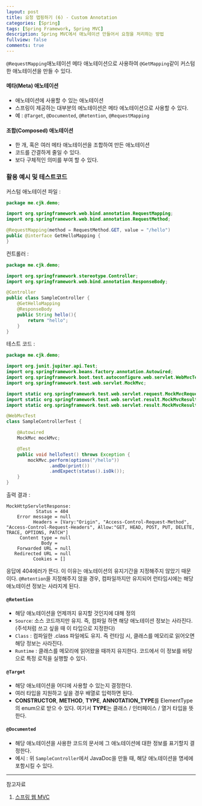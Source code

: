 ```yaml
---
layout: post
title: 요청 맵핑하기 (6) - Custom Annotation
categories: [Spring]
tags: [Spring Framework, Spring MVC]
description: Spring MVC에서 애노테이션 만들어서 요청을 처리하는 방법
fullview: false
comments: true
---
```


`@RequestMapping`애노테이션 메타 애노테이션으로 사용하여 `@GetMapping`같이 커스텀한 애노테이션을 만들 수 있다.

#### 메타(Meta) 애노테이션
* 애노테이션에 사용할 수 있는 애노테이션
* 스프링이 제공하는 대부분의 에노테이션은 메타 에노테이션으로 사용할 수 있다.
* 예 : `@Target`, `@Documented`, `@Retention`, `@RequestMapping`

#### 조합(Composed) 애노테이션
* 한 개, 혹은 여러 메타 애노테이션을 조합하여 만든 애노테이션
* 코드를 간결하게 줄일 수 있다.
* 보다 구체적인 의미를 부여 할 수 있다.

### 활용 예시 및 테스트코드

커스텀 애노테이션 파일 : 

```java
package me.cjk.demo;

import org.springframework.web.bind.annotation.RequestMapping;
import org.springframework.web.bind.annotation.RequestMethod;

@RequestMapping(method = RequestMethod.GET, value = "/hello")
public @interface GetHelloMapping {
}
```

컨트롤러 : 

```java
package me.cjk.demo;

import org.springframework.stereotype.Controller;
import org.springframework.web.bind.annotation.ResponseBody;

@Controller
public class SampleController {
    @GetHelloMapping
    @ResponseBody
    public String hello(){
        return "hello";
    }
}

```

테스트 코드 : 

```java
package me.cjk.demo;

import org.junit.jupiter.api.Test;
import org.springframework.beans.factory.annotation.Autowired;
import org.springframework.boot.test.autoconfigure.web.servlet.WebMvcTest;
import org.springframework.test.web.servlet.MockMvc;

import static org.springframework.test.web.servlet.request.MockMvcRequestBuilders.options;
import static org.springframework.test.web.servlet.result.MockMvcResultHandlers.print;
import static org.springframework.test.web.servlet.result.MockMvcResultMatchers.status;

@WebMvcTest
class SampleControllerTest {

    @Autowired
    MockMvc mockMvc;

    @Test
    public void helloTest() throws Exception {
        mockMvc.perform(options("/hello"))
                .andDo(print())
                .andExpect(status().isOk());
    }
}
```

출력 결과 : 

```
MockHttpServletResponse:
           Status = 404
    Error message = null
          Headers = [Vary:"Origin", "Access-Control-Request-Method", "Access-Control-Request-Headers", Allow:"GET, HEAD, POST, PUT, DELETE, TRACE, OPTIONS, PATCH"]
     Content type = null
             Body = 
    Forwarded URL = null
   Redirected URL = null
          Cookies = []
```

응답에 404에러가 뜬다. 이 이유는 애노테이션의 유지기간을 지정해주지 않았기 때문이다. `@Retention`을 지정해주지 않을 경우, 컴파일까지만 유지되어 런타임시에는 해당 애노테이션 정보는 사라지게 된다.


#### `@Retention`
* 해당 애노테이션을 언제까지 유지할 것인지에 대해 정의
* `Source`: 소스 코드까지만 유지. 즉, 컴파일 하면 해당 애노테이션 정보는 사라진다. (주석처럼 쓰고 싶을 때 이 타입으로 지정한다)
* `Class` : 컴파일한 .class 파일에도 유지. 즉 런타임 시, 클래스를 메모리로 읽어오면 해당 정보는 사라진다.
* `Runtime` : 클래스를 메모리에 읽어왔을 때까지 유지한다. 코드에서 이 정보를 바탕으로 특정 로직을 실행할 수 있다.


#### `@Target`
* 해당 애노테이션을 어디에 사용할 수 있는지 결정한다.
* 여러 타입을 지원하고 싶을 경우 배열로 입력하면 된다.
* **CONSTRUCTOR**, **METHOD**, **TYPE**, **ANNOTATION_TYPE**를 ElementType의 enum으로 받으 수 있다. 여기서 **TYPE**는 클래스 / 인터페이스 / 열거 타입을 뜻한다.


#### `@Documented`
* 해당 애노테이션을 사용한 코드의 문서에 그 애노테이션에 대한 정보를 표기할지 결정한다.
* 예시 : 위 `SampleController`에서 JavaDoc을 만들 때, 해당 애노테이션을 명세에 포함시킬 수 있다.


***
참고자료

1. [스프링 웹 MVC](https://inf.run/dJFi)